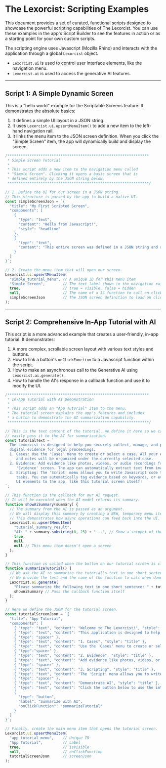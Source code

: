 # The Lexorcist: Scripting Examples

This document provides a set of curated, functional scripts designed to showcase the powerful scripting capabilities of The Lexorcist. You can use these examples in the app's Script Builder to see the features in action or as a starting point for your own custom scripts.

The scripting engine uses Javascript (Mozilla Rhino) and interacts with the application through a global `Lexorcist` object.

- `Lexorcist.ui` is used to control user interface elements, like the navigation menu.
- `Lexorcist.ai` is used to access the generative AI features.

---

## Script 1: A Simple Dynamic Screen

This is a "hello world" example for the Scriptable Screens feature. It demonstrates the absolute basics:
1.  It defines a simple UI layout in a JSON string.
2.  It uses `Lexorcist.ui.upsertMenuItem()` to add a new item to the left-hand navigation rail.
3.  It links the menu item to the JSON screen definition. When you click the "Simple Screen" item, the app will dynamically build and display the screen.

````javascript
/****************************************************************
 * Simple Screen Tutorial
 *
 * This script adds a new item to the navigation menu called
 * "Simple Screen". Clicking it opens a basic screen that is
 * defined entirely by the JSON string below.
 ****************************************************************/

// 1. Define the UI for our screen in a JSON string.
// This structure is parsed by the app to build a native UI.
const simpleScreenJson = `{
  "title": "My First Scripted Screen",
  "components": [
    {
      "type": "text",
      "content": "Hello from Javascript!",
      "style": "headline"
    },
    {
      "type": "text",
      "content": "This entire screen was defined in a JSON string and rendered dynamically by the app. You can create custom user interfaces for your workflows."
    }
  ]
}`;

// 2. Create the menu item that will open our screen.
Lexorcist.ui.upsertMenuItem(
  "simple_tutorial_menu", // A unique ID for this menu item
  "Simple Screen",        // The text label shown in the navigation rail
  true,                   // true = visible, false = hidden
  null,                   // The name of a JS function to call on click (we aren't using this here)
  simpleScreenJson        // The JSON screen definition to load on click
);
````

---

## Script 2: Comprehensive In-App Tutorial with AI

This script is a more advanced example that creates a user-friendly, in-app tutorial. It demonstrates:
1.  A more complex, scrollable screen layout with various text styles and buttons.
2.  How to link a button's `onClickFunction` to a Javascript function within the script.
3.  How to make an asynchronous call to the Generative AI using `Lexorcist.ai.generate()`.
4.  How to handle the AI's response in a callback function and use it to modify the UI.

````javascript
/****************************************************************
 * In-App Tutorial with AI Demonstration
 *
 * This script adds an "App Tutorial" item to the menu.
 * The tutorial screen explains the app's features and includes
 * a button to demonstrate the AI summarization capability.
 ****************************************************************/

// This is the text content of the tutorial. We define it here so we can
// easily pass it to the AI for summarization.
const tutorialText = `
  The Lexorcist is designed to help you securely collect, manage, and prepare
  digital evidence for legal proceedings.
  1. Cases: Use the 'Cases' menu to create or select a case. All your evidence
     and notes will be organized under the currently selected case.
  2. Evidence: Add evidence like photos, videos, or audio recordings from the
     'Evidence' screen. The app can automatically extract text from images and audio.
  3. Scripting: The 'Script' menu allows you to write Javascript code to automate
     tasks. You can automatically tag evidence based on keywords, or even add new
     UI elements to the app, like this tutorial screen itself!
`;

// This function is the callback for our AI request.
// It will be executed when the AI model returns its summary.
function showAiSummary(summary) {
  // The summary from the AI is passed as an argument.
  // We will display this summary by creating a NEW, temporary menu item.
  // This demonstrates how async operations can feed back into the UI.
  Lexorcist.ui.upsertMenuItem(
    "tutorial_summary_result",
    "AI: " + summary.substring(0, 25) + "...", // Show a snippet of the summary
    true,
    null,
    null // This menu item doesn't open a screen
  );
}

// This function is called when the button on our tutorial screen is clicked.
function summarizeTutorial() {
  // We ask the AI to summarize the tutorial's text in one short sentence.
  // We provide the text and the name of the function to call when done.
  Lexorcist.ai.generate(
    "Please summarize the following text in one short sentence: " + tutorialText,
    showAiSummary // Pass the callback function itself
  );
}

// Here we define the JSON for the tutorial screen.
const tutorialScreenJson = `{
  "title": "App Tutorial",
  "components": [
    { "type": "text", "content": "Welcome to The Lexorcist!", "style": "headline" },
    { "type": "text", "content": "This application is designed to help you securely collect, manage, and prepare digital evidence for legal proceedings." },
    { "type": "spacer" },
    { "type": "text", "content": "1. Cases", "style": "title" },
    { "type": "text", "content": "Use the 'Cases' menu to create or select a case. All your evidence and notes will be organized under the currently selected case." },
    { "type":"spacer" },
    { "type": "text", "content": "2. Evidence", "style": "title" },
    { "type": "text", "content": "Add evidence like photos, videos, or audio recordings from the 'Evidence' screen. The app can automatically extract text from images and audio." },
    { "type": "spacer" },
    { "type": "text", "content": "3. Scripting", "style": "title" },
    { "type": "text", "content": "The 'Script' menu allows you to write Javascript code to automate tasks. You can automatically tag evidence based on keywords, or even add new UI elements to the app, like this tutorial screen itself!" },
    { "type": "spacer" },
    { "type": "text", "content": "Demonstrate AI", "style": "title" },
    { "type": "text", "content": "Click the button below to use the integrated AI to summarize the text on this page. The summary will appear as a new item in the navigation menu." },
    {
      "type": "button",
      "label": "Summarize with AI",
      "onClickFunction": "summarizeTutorial"
    }
  ]
}`;

// Finally, create the main menu item that opens the tutorial screen.
Lexorcist.ui.upsertMenuItem(
  "app_tutorial_menu",    // Unique ID
  "App Tutorial",         // Label
  true,                   // isVisible
  null,                   // onClickFunction
  tutorialScreenJson      // screenJson
);
````
